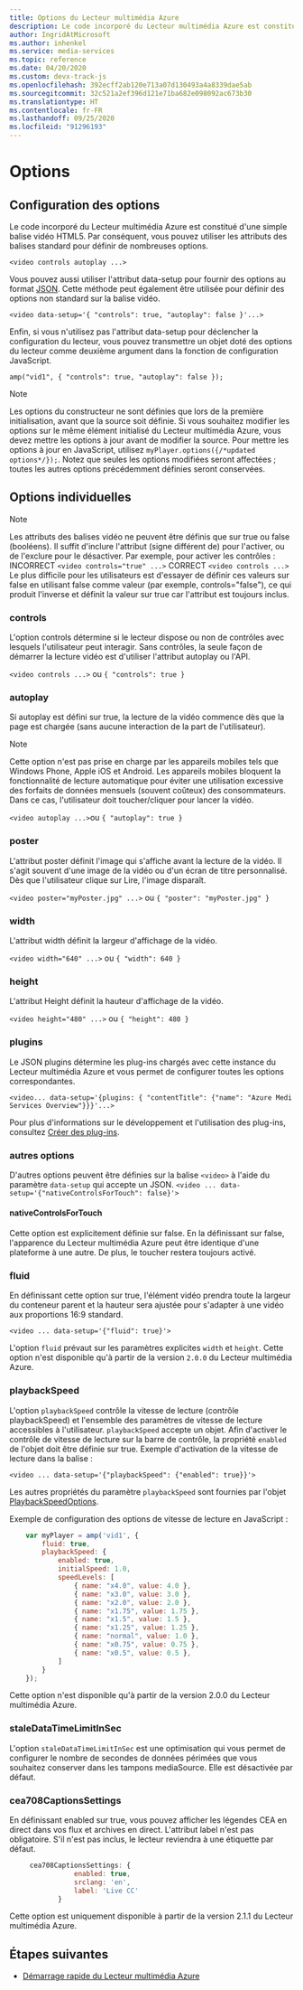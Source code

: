 ```yaml
---
title: Options du Lecteur multimédia Azure
description: Le code incorporé du Lecteur multimédia Azure est constitué d'une simple balise vidéo HTML5. Par conséquent, vous pouvez utiliser les attributs des balises standard pour définir de nombreuses options.
author: IngridAtMicrosoft
ms.author: inhenkel
ms.service: media-services
ms.topic: reference
ms.date: 04/20/2020
ms.custom: devx-track-js
ms.openlocfilehash: 392ecff2ab120e713a07d130493a4a8339dae5ab
ms.sourcegitcommit: 32c521a2ef396d121e71ba682e098092ac673b30
ms.translationtype: HT
ms.contentlocale: fr-FR
ms.lasthandoff: 09/25/2020
ms.locfileid: "91296193"
---
```

# <a name="options"></a>Options #

## <a name="setting-options"></a>Configuration des options ##

Le code incorporé du Lecteur multimédia Azure est constitué d'une simple balise vidéo HTML5. Par conséquent, vous pouvez utiliser les attributs des balises standard pour définir de nombreuses options.

`<video controls autoplay ...>`

Vous pouvez aussi utiliser l'attribut data-setup pour fournir des options au format [JSON](http://json.org/example.html). Cette méthode peut également être utilisée pour définir des options non standard sur la balise vidéo.

`<video data-setup='{ "controls": true, "autoplay": false }'...>`

Enfin, si vous n'utilisez pas l'attribut data-setup pour déclencher la configuration du lecteur, vous pouvez transmettre un objet doté des options du lecteur comme deuxième argument dans la fonction de configuration JavaScript.

`amp("vid1", { "controls": true, "autoplay": false });`

> [!NOTE]
> Les options du constructeur ne sont définies que lors de la première initialisation, avant que la source soit définie.  Si vous souhaitez modifier les options sur le même élément initialisé du Lecteur multimédia Azure, vous devez mettre les options à jour avant de modifier la source. Pour mettre les options à jour en JavaScript, utilisez `myPlayer.options({/*updated options*/});`. Notez que seules les options modifiées seront affectées ; toutes les autres options précédemment définies seront conservées.

## <a name="individual-options"></a>Options individuelles ##

> [!NOTE]
>Les attributs des balises vidéo ne peuvent être définis que sur true ou false (booléens). Il suffit d'inclure l'attribut (signe différent de) pour l'activer, ou de l'exclure pour le désactiver. Par exemple, pour activer les contrôles : INCORRECT `<video controls="true" ...>` CORRECT `<video controls ...>` Le plus difficile pour les utilisateurs est d'essayer de définir ces valeurs sur false en utilisant false comme valeur (par exemple, controls="false"), ce qui produit l'inverse et définit la valeur sur true car l'attribut est toujours inclus.

### <a name="controls"></a>controls ###

L'option controls détermine si le lecteur dispose ou non de contrôles avec lesquels l'utilisateur peut interagir. Sans contrôles, la seule façon de démarrer la lecture vidéo est d'utiliser l'attribut autoplay ou l'API.

`<video controls ...>` ou `{ "controls": true }`

### <a name="autoplay"></a>autoplay ###

Si autoplay est défini sur true, la lecture de la vidéo commence dès que la page est chargée (sans aucune interaction de la part de l'utilisateur).

> [!NOTE]
> Cette option n'est pas prise en charge par les appareils mobiles tels que Windows Phone, Apple iOS et Android. Les appareils mobiles bloquent la fonctionnalité de lecture automatique pour éviter une utilisation excessive des forfaits de données mensuels (souvent coûteux) des consommateurs. Dans ce cas, l'utilisateur doit toucher/cliquer pour lancer la vidéo.

`<video autoplay ...>`ou `{ "autoplay": true }`

### <a name="poster"></a>poster ###
L'attribut poster définit l'image qui s'affiche avant la lecture de la vidéo. Il s'agit souvent d'une image de la vidéo ou d'un écran de titre personnalisé. Dès que l'utilisateur clique sur Lire, l'image disparaît.

`<video poster="myPoster.jpg" ...>` ou `{ "poster": "myPoster.jpg" }`

### <a name="width"></a>width ###

L'attribut width définit la largeur d'affichage de la vidéo.

`<video width="640" ...>` ou `{ "width": 640 }`

### <a name="height"></a>height ###

L'attribut Height définit la hauteur d'affichage de la vidéo.

`<video height="480" ...>` ou `{ "height": 480 }`

### <a name="plugins"></a>plugins ###

Le JSON plugins détermine les plug-ins chargés avec cette instance du Lecteur multimédia Azure et vous permet de configurer toutes les options correspondantes.

   `<video... data-setup='{plugins: { "contentTitle": {"name": "Azure Medi Services Overview"}}}'...>`

Pour plus d'informations sur le développement et l'utilisation des plug-ins, consultez [Créer des plug-ins](azure-media-player-writing-plugins.md).

### <a name="other-options"></a>autres options ###

D'autres options peuvent être définies sur la balise `<video>` à l'aide du paramètre `data-setup` qui accepte un JSON.
`<video ... data-setup='{"nativeControlsForTouch": false}'>`

#### <a name="nativecontrolsfortouch"></a>nativeControlsForTouch ####

Cette option est explicitement définie sur false. En la définissant sur false, l'apparence du Lecteur multimédia Azure peut être identique d'une plateforme à une autre.  De plus, le toucher restera toujours activé.

### <a name="fluid"></a>fluid ###

En définissant cette option sur true, l'élément vidéo prendra toute la largeur du conteneur parent et la hauteur sera ajustée pour s'adapter à une vidéo aux proportions 16:9 standard.

`<video ... data-setup='{"fluid": true}'>`

L'option `fluid` prévaut sur les paramètres explicites `width` et `height`. Cette option n'est disponible qu'à partir de la version `2.0.0` du Lecteur multimédia Azure.

### <a name="playbackspeed"></a>playbackSpeed ###

L'option `playbackSpeed` contrôle la vitesse de lecture (contrôle playbackSpeed) et l'ensemble des paramètres de vitesse de lecture accessibles à l'utilisateur. `playbackSpeed` accepte un objet. Afin d'activer le contrôle de vitesse de lecture sur la barre de contrôle, la propriété `enabled` de l'objet doit être définie sur true. Exemple d'activation de la vitesse de lecture dans la balise :

`<video ... data-setup='{"playbackSpeed": {"enabled": true}}'>`


Les autres propriétés du paramètre `playbackSpeed` sont fournies par l'objet [PlaybackSpeedOptions](/javascript/api/azuremediaplayer/amp.player.playbackspeedoptions).

Exemple de configuration des options de vitesse de lecture en JavaScript :

```javascript
    var myPlayer = amp('vid1', {
        fluid: true,
        playbackSpeed: {
            enabled: true,
            initialSpeed: 1.0,
            speedLevels: [
                { name: "x4.0", value: 4.0 },
                { name: "x3.0", value: 3.0 },
                { name: "x2.0", value: 2.0 },
                { name: "x1.75", value: 1.75 },
                { name: "x1.5", value: 1.5 },
                { name: "x1.25", value: 1.25 },
                { name: "normal", value: 1.0 },
                { name: "x0.75", value: 0.75 },
                { name: "x0.5", value: 0.5 },
            ]
        }
    });
```

Cette option n'est disponible qu'à partir de la version 2.0.0 du Lecteur multimédia Azure.

### <a name="staledatatimelimitinsec"></a>staleDataTimeLimitInSec ###

L'option `staleDataTimeLimitInSec` est une optimisation qui vous permet de configurer le nombre de secondes de données périmées que vous souhaitez conserver dans les tampons mediaSource. Elle est désactivée par défaut.

### <a name="cea708captionssettings"></a>cea708CaptionsSettings ###

En définissant enabled sur true, vous pouvez afficher les légendes CEA en direct dans vos flux et archives en direct. L'attribut label n'est pas obligatoire. S'il n'est pas inclus, le lecteur reviendra à une étiquette par défaut.

```javascript
     cea708CaptionsSettings: {
                enabled: true,
                srclang: 'en',
                label: 'Live CC'
            }
```

Cette option est uniquement disponible à partir de la version 2.1.1 du Lecteur multimédia Azure.

## <a name="next-steps"></a>Étapes suivantes ##

- [Démarrage rapide du Lecteur multimédia Azure](azure-media-player-quickstart.md)
